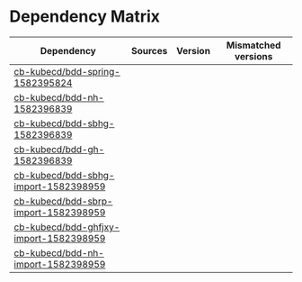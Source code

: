 # Dependency Matrix

Dependency | Sources | Version | Mismatched versions
---------- | ------- | ------- | -------------------
[cb-kubecd/bdd-spring-1582395824](https://github.com/cb-kubecd/bdd-spring-1582395824.git) |  | []() | 
[cb-kubecd/bdd-nh-1582396839](https://github.com/cb-kubecd/bdd-nh-1582396839.git) |  | []() | 
[cb-kubecd/bdd-sbhg-1582396839](https://github.com/cb-kubecd/bdd-sbhg-1582396839.git) |  | []() | 
[cb-kubecd/bdd-gh-1582396839](https://github.com/cb-kubecd/bdd-gh-1582396839.git) |  | []() | 
[cb-kubecd/bdd-sbhg-import-1582398959](https://github.com/cb-kubecd/bdd-sbhg-import-1582398959.git) |  | []() | 
[cb-kubecd/bdd-sbrp-import-1582398959](https://github.com/cb-kubecd/bdd-sbrp-import-1582398959.git) |  | []() | 
[cb-kubecd/bdd-ghfjxy-import-1582398959](https://github.com/cb-kubecd/bdd-ghfjxy-import-1582398959.git) |  | []() | 
[cb-kubecd/bdd-nh-import-1582398959](https://github.com/cb-kubecd/bdd-nh-import-1582398959.git) |  | []() | 

